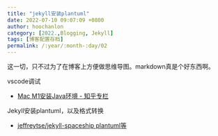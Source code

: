 ```yaml
---
title: "jekyll安装plantuml"
date: 2022-07-10 09:07:09 +0800
author: hoochanlon
category: [2022.,Blogging, Jekyll]
tags: [博客配置存档]
permalink: /:year/:month-:day/02
---
```


这一切，只不过为了在博客上方便做思维导图。markdown真是个好东西啊。 

<!-- more -->

vscode调试

* [Mac M1安装Java环境 - 知乎专栏](https://zhuanlan.zhihu.com/p/458932205)

Jekyll安装plantuml，以及格式转换

* [jeffreytse/jekyll-spaceship plantuml等](https://github.com/jeffreytse/jekyll-spaceship)

